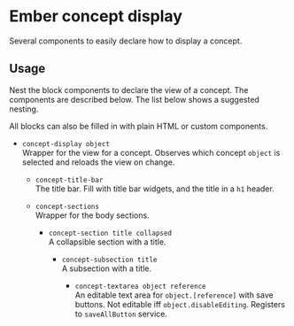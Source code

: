 Ember concept display
======

Several components to easily declare how to display a concept.

Usage
---

Nest the block components to declare the view of a concept. The components are described below. The list below shows a suggested nesting. 

All blocks can also be filled in with plain HTML or custom components.

* `concept-display object`  
    Wrapper for the view for a concept. Observes which concept `object` is selected and reloads the view on change.

	* `concept-title-bar`  
	The title bar. Fill with title bar widgets, and the title in a `h1` header.

	* `concept-sections`  
	Wrapper for the body sections.

		* `concept-section title collapsed`  
		A collapsible section with a title.

			* `concept-subsection title`  
			A subsection with a title.

				* `concept-textarea object reference`  
				An editable text area for `object.[reference]` with save buttons. Not editable iff `object.disableEditing`. Registers to `saveAllButton` service.